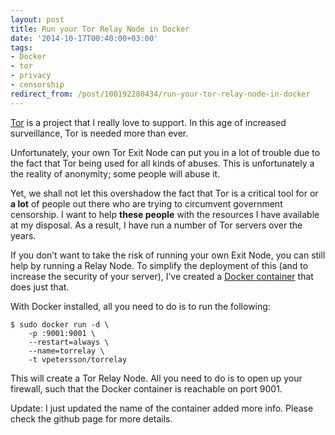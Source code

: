 ```yaml
---
layout: post
title: Run your Tor Relay Node in Docker
date: '2014-10-17T00:40:00+03:00'
tags:
- Docker
- tor
- privacy
- censorship
redirect_from: /post/100192280434/run-your-tor-relay-node-in-docker
---
```


[Tor](https://www.torproject.org) is a project that I really love to support. In this age of increased surveillance, Tor is needed more than ever.

Unfortunately, your own Tor Exit Node can put you in a lot of trouble due to the fact that Tor being used for all kinds of abuses. This is unfortunately a the reality of anonymity; some people will abuse it.

Yet, we shall not let this overshadow the fact that Tor is a critical tool for or **a lot** of people out there who are trying to circumvent government censorship. I want to help **these people** with the resources I have available at my disposal. As a result, I have run a number of Tor servers over the years.

If you don’t want to take the risk of running your own Exit Node, you can still help by running a Relay Node. To simplify the deployment of this (and to increase the security of your server), I’ve created a [Docker container](https://github.com/vpetersson/docker-torrelay) that does just that.

With Docker installed, all you need to do is to run the following:

    $ sudo docker run -d \
        -p :9001:9001 \
        --restart=always \
        --name=torrelay \
        -t vpetersson/torrelay

This will create a Tor Relay Node. All you need to do is to open up your firewall, such that the Docker container is reachable on port 9001.

Update: I just updated the name of the container added more info. Please check the github page for more details.
